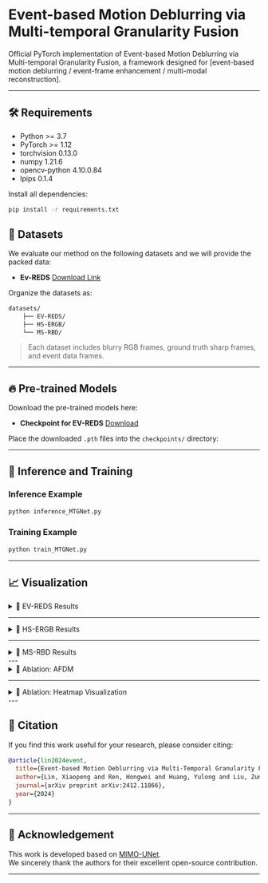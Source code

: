 # Event-based Motion Deblurring via Multi-temporal Granularity Fusion

Official PyTorch implementation of Event-based Motion Deblurring via Multi-temporal Granularity Fusion, a framework designed for [event-based motion deblurring / event-frame enhancement / multi-modal reconstruction].

---

## 🛠️ Requirements

- Python >= 3.7
- PyTorch >= 1.12
- torchvision 0.13.0
- numpy 1.21.6
- opencv-python 4.10.0.84
- lpips 0.1.4

Install all dependencies:



```bash
pip install -r requirements.txt
```

## 📂 Datasets

We evaluate our method on the following datasets and we will provide the packed data:

- **Ev-REDS** [Download Link](https://pan.baidu.com/s/1B5XCB18Pv3KcwLmPhcl9_g?pwd=13WW)

Organize the datasets as:

```
datasets/
    ├── EV-REDS/
    ├── HS-ERGB/
    └── MS-RBD/
```

> Each dataset includes blurry RGB frames, ground truth sharp frames, and event data frames.

---

## 🔥 Pre-trained Models

Download the pre-trained models here:

- **Checkpoint for EV-REDS** [Download](https://pan.baidu.com/s/1-w8Ulj_h9MLYSrG5NM-fsQ?pwd=13WW)

Place the downloaded `.pth` files into the `checkpoints/` directory:


---

## 🚀 Inference and Training

### Inference Example

```bash
python inference_MTGNet.py
```

### Training Example

```bash
python train_MTGNet.py
```
---

## 📈 Visualization

<details>
  <summary>🔹 EV-REDS Results</summary>

<br>

<p align="center">
  <img src="Figures/EV.jpg" width="60%">
</p>

</details>

---

<details>
  <summary>🔹 HS-ERGB Results</summary>

<br>

<p align="center">
  <img src="Figures/HS.jpg" width="60%">
</p>

</details>

---

<details>
  <summary>🔹 MS-RBD Results</summary>

<br>

<p align="center">
  <img src="Figures/MS.jpg" width="60%">
</p>

</details>
---

<details>
  <summary>🔹 Ablation: AFDM</summary>

<br>

<p align="center">
  <img src="Figures/Ablation0.jpg" width="60%">
</p>

</details>

---

<details>
  <summary>🔹 Ablation: Heatmap Visualization</summary>

<br>

<p align="center">
  <img src="Figures/heat.jpg" width="60%">
</p>

</details>
---

## 📜 Citation

If you find this work useful for your research, please consider citing:

```bibtex
@article{lin2024event,
  title={Event-based Motion Deblurring via Multi-Temporal Granularity Fusion},
  author={Lin, Xiaopeng and Ren, Hongwei and Huang, Yulong and Liu, Zunchang and Zhou, Yue and Fu, Haotian and Pan, Biao and Cheng, Bojun},
  journal={arXiv preprint arXiv:2412.11866},
  year={2024}
}
```

---

## 🙏 Acknowledgement

This work is developed based on [MIMO-UNet](https://github.com/chosj95/MIMO-UNet/).  
We sincerely thank the authors for their excellent open-source contribution.

---
